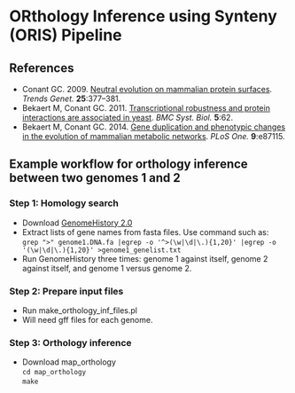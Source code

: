 # ORthology Inference using Synteny (ORIS) Pipeline

## References

- Conant GC. 2009. [Neutral evolution on mammalian protein surfaces](https://www.cell.com/trends/genetics/fulltext/S0168-9525(09)00147-4). *Trends Genet.* **25**:377–381.<br>
- Bekaert M, Conant GC. 2011. [Transcriptional robustness and protein interactions are associated in yeast](https://bmcsystbiol.biomedcentral.com/articles/10.1186/1752-0509-5-62). *BMC Syst. Biol.* **5**:62.
- Bekaert M, Conant GC. 2014. [Gene duplication and phenotypic changes in the evolution of mammalian metabolic networks](https://journals.plos.org/plosone/article?id=10.1371/journal.pone.0087115). *PLoS One.* **9**:e87115.

## Example workflow for orthology inference between two genomes 1 and 2

### Step 1: Homology search

- Download [GenomeHistory 2.0](http://conantlab.org/GenomeHistory/GenomeHistory.html)
- Extract lists of gene names from fasta files. Use command such as:<br>
```grep ">" genome1.DNA.fa |egrep -o '^>(\w|\d|\.){1,20}' |egrep -o '(\w|\d|\.){1,20}' >genome1_genelist.txt```<br>
- Run GenomeHistory three times: genome 1 against itself, genome 2 against itself, and genome 1 versus genome 2.

### Step 2: Prepare input files
- Run make_orthology_inf_files.pl
- Will need gff files for each genome.

### Step 3: Orthology inference
- Download map_orthology<br>
```cd map_orthology```<br>
```make```<br>
